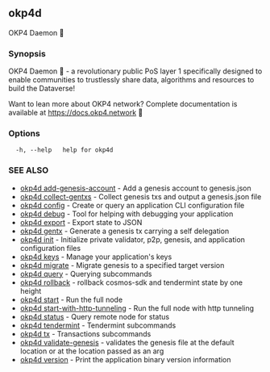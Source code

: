 ## okp4d

OKP4 Daemon 👹

### Synopsis

OKP4 Daemon 👹 - a revolutionary public PoS layer 1 specifically designed to enable communities to trustlessly share data,
algorithms and resources to build the Dataverse!

Want to lean more about OKP4 network? Complete documentation is available at <https://docs.okp4.network> 👀

### Options

```
  -h, --help   help for okp4d
```

### SEE ALSO

* [okp4d add-genesis-account](okp4d_add-genesis-account.md)	 - Add a genesis account to genesis.json
* [okp4d collect-gentxs](okp4d_collect-gentxs.md)	 - Collect genesis txs and output a genesis.json file
* [okp4d config](okp4d_config.md)	 - Create or query an application CLI configuration file
* [okp4d debug](okp4d_debug.md)	 - Tool for helping with debugging your application
* [okp4d export](okp4d_export.md)	 - Export state to JSON
* [okp4d gentx](okp4d_gentx.md)	 - Generate a genesis tx carrying a self delegation
* [okp4d init](okp4d_init.md)	 - Initialize private validator, p2p, genesis, and application configuration files
* [okp4d keys](okp4d_keys.md)	 - Manage your application's keys
* [okp4d migrate](okp4d_migrate.md)	 - Migrate genesis to a specified target version
* [okp4d query](okp4d_query.md)	 - Querying subcommands
* [okp4d rollback](okp4d_rollback.md)	 - rollback cosmos-sdk and tendermint state by one height
* [okp4d start](okp4d_start.md)	 - Run the full node
* [okp4d start-with-http-tunneling](okp4d_start-with-http-tunneling.md)	 - Run the full node with http tunneling
* [okp4d status](okp4d_status.md)	 - Query remote node for status
* [okp4d tendermint](okp4d_tendermint.md)	 - Tendermint subcommands
* [okp4d tx](okp4d_tx.md)	 - Transactions subcommands
* [okp4d validate-genesis](okp4d_validate-genesis.md)	 - validates the genesis file at the default location or at the location passed as an arg
* [okp4d version](okp4d_version.md)	 - Print the application binary version information
